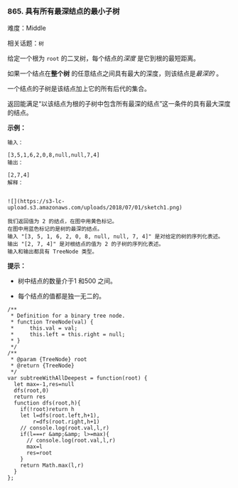### 865. 具有所有最深结点的最小子树

难度：Middle

相关话题：`树`

给定一个根为 `root` 的二叉树，每个结点的*深度* 是它到根的最短距离。



如果一个结点在**整个树** 的任意结点之间具有最大的深度，则该结点是*最深的* 。



一个结点的子树是该结点加上它的所有后代的集合。



返回能满足&ldquo;以该结点为根的子树中包含所有最深的结点&rdquo;这一条件的具有最大深度的结点。







**示例：** 



```
输入：

[3,5,1,6,2,0,8,null,null,7,4]
输出：

[2,7,4]
解释：


![](https://s3-lc-upload.s3.amazonaws.com/uploads/2018/07/01/sketch1.png)

我们返回值为 2 的结点，在图中用黄色标记。
在图中用蓝色标记的是树的最深的结点。
输入 "[3, 5, 1, 6, 2, 0, 8, null, null, 7, 4]" 是对给定的树的序列化表述。
输出 "[2, 7, 4]" 是对根结点的值为 2 的子树的序列化表述。
输入和输出都具有 TreeNode 类型。
```






**提示：** 




* 树中结点的数量介于1 和500 之间。

* 每个结点的值都是独一无二的。




```
/**
 * Definition for a binary tree node.
 * function TreeNode(val) {
 *     this.val = val;
 *     this.left = this.right = null;
 * }
 */
/**
 * @param {TreeNode} root
 * @return {TreeNode}
 */
var subtreeWithAllDeepest = function(root) {
  let max=-1,res=null
  dfs(root,0)
  return res
  function dfs(root,h){
    if(!root)return h
    let l=dfs(root.left,h+1),
        r=dfs(root.right,h+1)
    // console.log(root.val,l,r)
    if(l===r &amp;&amp; l>=max){
      // console.log(root.val,l,r)
      max=l
      res=root
    }
    return Math.max(l,r)
  }
};
```


